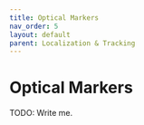 ```yaml
---
title: Optical Markers
nav_order: 5
layout: default
parent: Localization & Tracking
---
```


# Optical Markers

TODO: Write me.
